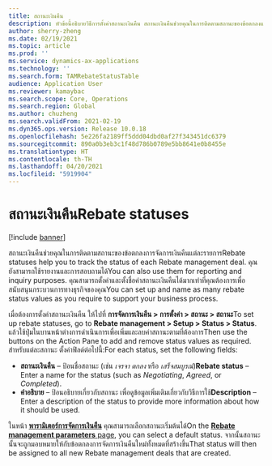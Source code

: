 ```yaml
---
title: สถานะเงินคืน
description: หัวข้อนี้อธิบายวิธีการตั้งค่าสถานะเงินคืน สถานะเงินคืนช่วยคุณในการติดตามสถานะของข้อตกลงแต่ละรายการ คุณยังสามารถใช้รายงานและการสอบถามได้
author: sherry-zheng
ms.date: 02/19/2021
ms.topic: article
ms.prod: ''
ms.service: dynamics-ax-applications
ms.technology: ''
ms.search.form: TAMRebateStatusTable
audience: Application User
ms.reviewer: kamaybac
ms.search.scope: Core, Operations
ms.search.region: Global
ms.author: chuzheng
ms.search.validFrom: 2021-02-19
ms.dyn365.ops.version: Release 10.0.18
ms.openlocfilehash: 5e226fa2189ff5ddd04dbd0af27f343451dc6379
ms.sourcegitcommit: 890a0b3eb3c1f48d786b0789e5bb8641e0b8455e
ms.translationtype: HT
ms.contentlocale: th-TH
ms.lasthandoff: 04/20/2021
ms.locfileid: "5919904"
---
```

# <a name="rebate-statuses"></a><span data-ttu-id="8bb3d-105">สถานะเงินคืน</span><span class="sxs-lookup"><span data-stu-id="8bb3d-105">Rebate statuses</span></span>

[!include [banner](../includes/banner.md)]

<span data-ttu-id="8bb3d-106">สถานะเงินคืนช่วยคุณในการติดตามสถานะของข้อตกลงการจัดการเงินคืนแต่ละรายการ</span><span class="sxs-lookup"><span data-stu-id="8bb3d-106">Rebate statuses help you to track the status of each Rebate management deal.</span></span> <span data-ttu-id="8bb3d-107">คุณยังสามารถใช้รายงานและการสอบถามได้</span><span class="sxs-lookup"><span data-stu-id="8bb3d-107">You can also use them for reporting and inquiry purposes.</span></span> <span data-ttu-id="8bb3d-108">คุณสามารถตั้งค่าและตั้งชื่อค่าสถานะเงินคืนได้มากเท่าที่คุณต้องการเพื่อสนับสนุนกระบวนการทางธุรกิจของคุณ</span><span class="sxs-lookup"><span data-stu-id="8bb3d-108">You can set up and name as many rebate status values as you require to support your business process.</span></span> 

<span data-ttu-id="8bb3d-109">เมื่อต้องการตั้งค่าสถานะเงินคืน ให้ไปที่ **การจัดการเงินคืน \> การตั้งค่า \> สถานะ \> สถานะ**</span><span class="sxs-lookup"><span data-stu-id="8bb3d-109">To set up rebate statuses, go to **Rebate management \> Setup \> Status \> Status**.</span></span> <span data-ttu-id="8bb3d-110">แล้วใช้ปุ่มในบานหน้าต่างการดำเนินการเพื่อเพิ่มและลบค่าสถานะตามที่ต้องการ</span><span class="sxs-lookup"><span data-stu-id="8bb3d-110">Then use the buttons on the Action Pane to add and remove status values as required.</span></span> <span data-ttu-id="8bb3d-111">สำหรับแต่ละสถานะ ตั้งค่าฟิลด์ต่อไปนี้:</span><span class="sxs-lookup"><span data-stu-id="8bb3d-111">For each status, set the following fields:</span></span>

- <span data-ttu-id="8bb3d-112">**สถานะเงินคืน** – ป้อนชื่อสถานะ (เช่น *เจรจา* *ตกลง* หรือ *เสร็จสมบูรณ์*)</span><span class="sxs-lookup"><span data-stu-id="8bb3d-112">**Rebate status** – Enter a name for the status (such as *Negotiating*, *Agreed*, or *Completed*).</span></span>
- <span data-ttu-id="8bb3d-113">**คำอธิบาย** – ป้อนอธิบายเกี่ยวกับสถานะ เพื่อดูข้อมูลเพิ่มเติมเกี่ยวกับวิธีการใช้</span><span class="sxs-lookup"><span data-stu-id="8bb3d-113">**Description** – Enter a description of the status to provide more information about how it should be used.</span></span>

<span data-ttu-id="8bb3d-114">ในหน้า [**พารามิเตอร์การจัดการเงินคืน**](rebate-management-parameters.md) คุณสามารถเลือกสถานะเริ่มต้นได้</span><span class="sxs-lookup"><span data-stu-id="8bb3d-114">On the [**Rebate management parameters** page](rebate-management-parameters.md), you can select a default status.</span></span> <span data-ttu-id="8bb3d-115">จากนั้นสถานะนั้นจะถูกมอบหมายให้กับข้อตกลงการจัดการเงินคืนใหม่ทั้งหมดที่สร้างขึ้น</span><span class="sxs-lookup"><span data-stu-id="8bb3d-115">That status will then be assigned to all new Rebate management deals that are created.</span></span>
